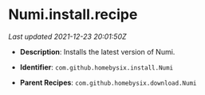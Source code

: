 # Numi.install.recipe

_Last updated 2021-12-23 20:01:50Z_

- **Description**: Installs the latest version of Numi.

- **Identifier**: `com.github.homebysix.install.Numi`

- **Parent Recipes**: `com.github.homebysix.download.Numi`
